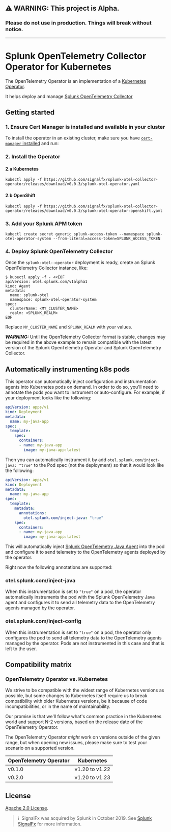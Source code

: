   
## **⚠ WARNING: This project is Alpha.**  
### Please do not use in production. Things will break without notice.
  
  
---------
  
# Splunk OpenTelemetry Collector Operator for Kubernetes

The OpenTelemetry Operator is an implementation of a [Kubernetes Operator](https://coreos.com/operators/).

It helps deploy and manage [Splunk OpenTelemetry Collector](https://github.com/signalfx/splunk-otel-collector)

## Getting started

### 1. Ensure Cert Manager is installed and available in your cluster
To install the operator in an existing cluster, make sure you have [`cert-manager` installed](https://cert-manager.io/docs/installation/) and run:

### 2. Install the Operator
#### 2.a Kubernetes
```
kubectl apply -f https://github.com/signalfx/splunk-otel-collector-operator/releases/download/v0.0.3/splunk-otel-operator.yaml
```

#### 2.b OpenShift
```
kubectl apply -f https://github.com/signalfx/splunk-otel-collector-operator/releases/download/v0.0.3/splunk-otel-operator-openshift.yaml
```

### 3. Add your Splunk APM token

```
kubectl create secret generic splunk-access-token --namespace splunk-otel-operator-system --from-literal=access-token=SPLUNK_ACCESS_TOKEN
```

### 4. Deploy Splunk OpenTelemetry Collector

Once the `splunk-otel--operator` deployment is ready, create an Splunk OpenTelemetry Collector instance, like:

```console
$ kubectl apply -f - <<EOF
apiVersion: otel.splunk.com/v1alpha1
kind: Agent
metadata:
  name: splunk-otel
  namespace: splunk-otel-operator-system
spec:
  clusterName: <MY_CLUSTER_NAME>
  realm: <SPLUNK_REALM>
EOF
```

Replace `MY_CLUSTER_NAME` and `SPLUNK_REALM` with your values.

**_WARNING:_** Until the OpenTelemetry Collector format is stable, changes may be required in the above example to remain
compatible with the latest version of the Splunk OpenTelemetry Operator and Splunk OpenTelemetry Collector.

## Automatically instrumenting k8s pods

This operator can automatically inject configuration and instrumentation agents into Kubernetes pods on demand. In order to do so, you'll need to annotate the pods you want to instrument or auto-configure. For example, if your deployment looks like the following:

```yaml
apiVersion: apps/v1
kind: Deployment
metadata:
  name: my-java-app
spec:
  template:
    spec:
      containers:
      - name: my-java-app
        image: my-java-app:latest
```

Then you can automatically instrument it by add `otel.splunk.com/inject-java: "true"` to the Pod spec (not the deployment) so that it would look like the following:

```yaml
apiVersion: apps/v1
kind: Deployment
metadata:
  name: my-java-app
spec:
  template:
    metadata:
      annotations:
        otel.splunk.com/inject-java: "true"
    spec:
      containers:
      - name: my-java-app
        image: my-java-app:latest
```

This will automatically inject [Splunk OpenTelemetry Java Agent](github.com/signalfx/splunk-otel-java) into the pod and configure it to send telemetry to the OpenTelemetry agents deployed by the operator.

Right now the following annotations are supported:

### otel.splunk.com/inject-java

When this instrumentation is set to `"true"` on a pod, the operator automatically instruments the pod with the Splunk OpenTelemetry Java agent and configures it to send all telemetry data to the OpenTelemetry agents managed by the operator. 

### otel.splunk.com/inject-config

When this instrumentation is set to `"true"` on a pod, the operator only configures the pod to send all telemetry data to the OpenTelemetry agents managed by the operator. Pods are not instrumented in this case and that is left to the user.


## Compatibility matrix

### OpenTelemetry Operator vs. Kubernetes

We strive to be compatible with the widest range of Kubernetes versions as possible, but some changes to Kubernetes itself require us to break compatibility with older Kubernetes versions, be it because of code incompatibilities, or in the name of maintainability.

Our promise is that we'll follow what's common practice in the Kubernetes world and support N-2 versions, based on the release date of the OpenTelemetry Operator.

The OpenTelemetry Operator *might* work on versions outside of the given range, but when opening new issues, please make sure to test your scenario on a supported version.

| OpenTelemetry Operator | Kubernetes           |
|------------------------|----------------------|
| v0.1.0                 | v1.20 to v1.22       |
| v0.2.0                 | v1.20 to v1.23       |

## License
  
[Apache 2.0 License](./LICENSE).

[github-workflow]: https://github.com/signalfx/splunk-otel-collector-operator/actions
[github-workflow-img]: https://github.com/signalfx/splunk-otel-collector-operator/workflows/Continuous%20Integration/badge.svg
[goreport-img]: https://goreportcard.com/badge/github.com/signalfx/splunk-otel-collector-operator
[goreport]: https://goreportcard.com/report/github.com/signalfx/splunk-otel-collector-operator
[godoc-img]: https://godoc.org/github.com/signalfx/splunk-otel-collector-operator?status.svg
[godoc]: https://godoc.org/github.com/signalfx/splunk-otel-collector-operator/pkg/apis/opentelemetry/v1alpha1#SplunkOtelAgent
[code-climate]: https://codeclimate.com/github/signalfx/splunk-otel-operator/maintainability
[code-climate-img]: https://api.codeclimate.com/v1/badges/7bb215eea77fc9c24484/maintainability
[codecov]: https://codecov.io/gh/signalfx/splunk-otel-operator
[codecov-img]: https://codecov.io/gh/signalfx/splunk-otel-operator/branch/main/graph/badge.svg
[contributors]: https://github.com/signalfx/splunk-otel-collector-operator/graphs/contributors
[contributors-img]: https://contributors-img.web.app/image?repo=open-telemetry/opentelemetry-operator

>ℹ️&nbsp;&nbsp;SignalFx was acquired by Splunk in October 2019. See [Splunk SignalFx](https://www.splunk.com/en_us/investor-relations/acquisitions/signalfx.html) for more information.

